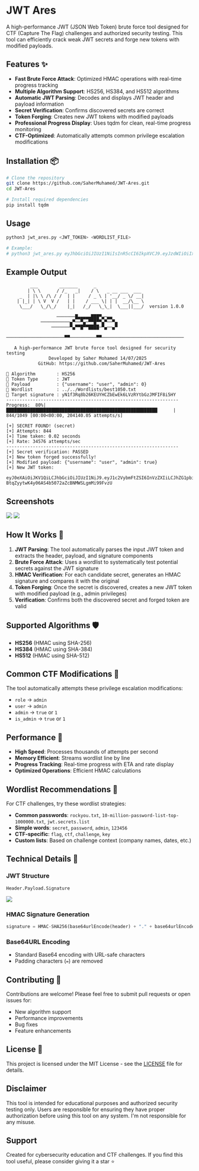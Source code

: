 # JWT Ares

A high-performance JWT (JSON Web Token) brute force tool designed for CTF (Capture The Flag) challenges and authorized security testing. This tool can efficiently crack weak JWT secrets and forge new tokens with modified payloads.

## Features ✨

- **Fast Brute Force Attack**: Optimized HMAC operations with real-time progress tracking
- **Multiple Algorithm Support**: HS256, HS384, and HS512 algorithms
- **Automatic JWT Parsing**: Decodes and displays JWT header and payload information
- **Secret Verification**: Confirms discovered secrets are correct
- **Token Forging**: Creates new JWT tokens with modified payloads
- **Professional Progress Display**: Uses tqdm for clean, real-time progress monitoring
- **CTF-Optimized**: Automatically attempts common privilege escalation modifications

## Installation 📦

```bash
# Clone the repository
git clone https://github.com/SaherMuhamed/JWT-Ares.git
cd JWT-Ares

# Install required dependencies
pip install tqdm
```

## Usage

```bash
python3 jwt_ares.py <JWT_TOKEN> <WORDLIST_FILE>

# Example:
# python3 jwt_ares.py eyJhbGciOiJIUzI1NiIsInR5cCI6IkpXVCJ9.eyJzdWIiOiIxMjM0NTY3ODkwIiwibmFtZSI6IkpvaG4gRG9lIiwiaWF0IjoxNTE2MjM5MDIyfQ.SflKxwRJSMeKKF2QT4fwpMeJf36POk6yJV_adQssw5c rockyou.txt
```

## Example Output

```
         ___        _______      _                  
        | \ \      / /_   _|    / \   _ __ ___  ___  
     _  | |\ \ /\ / /  | |     / _ \ | '__/ _ \/ __| 
    | |_| | \ V  V /   | |    / ___ \| | |  __/\__ \
     \___/   \_/\_/    |_|   /_/   \_\_|  \___||___/  version 1.0.0
    
                   ───────█▄▄▄▄▄███▀▄─▄▄
             ───────────▄▀──▀▄─▀▀█▀▀▄▀──▀▄
                 ───────▀▄▀▀█▀▀████─▀▄──▄▀
    ──────────────────────▀▀──────────▀▀───────────────────────────────

   A high-performance JWT brute force tool designed for security testing
                Developed by Saher Mohamed 14/07/2025
            GitHub: https://github.com/SaherMuhamed/JWT-Ares   
    
🔐 Algorithm        : HS256
🔑 Token Type       : JWT
🚩 Payload          : {"username": "user", "admin": 0}
📜 Wordlist         : ../../Wordlists/best1050.txt
🎯 Target signature : yN1f3Rq8b26KEUYHCZbEwEk6LVzRYtbGzJMFIF8i5HY
-----------------------------------------------------------------
Progress:  80%|█████████████████████████████████████████████████████████      | 844/1049 [00:00<00:00, 204140.05 attempts/s]

[+] SECRET FOUND! (secret)
[+] Attempts: 844
[+] Time taken: 0.02 seconds
[+] Rate: 34576 attempts/sec
-----------------------------------------------------------------
[+] Secret verification: PASSED
[+] New token forged successfully!
[+] Modified payload: {"username": "user", "admin": true}
[+] New JWT token:
    eyJ0eXAiOiJKV1QiLCJhbGciOiJIUzI1NiJ9.eyJ1c2VybmFtZSI6InVzZXIiLCJhZG1pbiI6dHJ1ZX0.8o-BtqZyytwK4y06AS4b5072aZcBNMWSLgmMi99FvzU
```

## Screenshots
![](https://github.com/SaherMuhamed/JWT-Ares/blob/main/images/Screenshot_2025-07-14_04_20_21.png)
![](https://github.com/SaherMuhamed/JWT-Ares/blob/main/images/Screenshot_2025-07-14_04_29_02.png)

## How It Works 🔧

1. **JWT Parsing**: The tool automatically parses the input JWT token and extracts the header, payload, and signature components
2. **Brute Force Attack**: Uses a wordlist to systematically test potential secrets against the JWT signature
3. **HMAC Verification**: For each candidate secret, generates an HMAC signature and compares it with the original
4. **Token Forging**: Once the secret is discovered, creates a new JWT token with modified payload (e.g., admin privileges)
5. **Verification**: Confirms both the discovered secret and forged token are valid

## Supported Algorithms 🛡️

- **HS256** (HMAC using SHA-256)
- **HS384** (HMAC using SHA-384)
- **HS512** (HMAC using SHA-512)

## Common CTF Modifications 🎯

The tool automatically attempts these privilege escalation modifications:
- `role` → `admin`
- `user` → `admin`
- `admin` → `true` or `1`
- `is_admin` → `true` or `1`

## Performance 🚀

- **High Speed**: Processes thousands of attempts per second
- **Memory Efficient**: Streams wordlist line by line
- **Progress Tracking**: Real-time progress with ETA and rate display
- **Optimized Operations**: Efficient HMAC calculations

## Wordlist Recommendations 📝

For CTF challenges, try these wordlist strategies:
- **Common passwords**: `rockyou.txt`, `10-million-password-list-top-1000000.txt`, `jwt.secrets.list`
- **Simple words**: `secret`, `password`, `admin`, `123456`
- **CTF-specific**: `flag`, `ctf`, `challenge`, `key`
- **Custom lists**: Based on challenge context (company names, dates, etc.)

## Technical Details 🔬

### JWT Structure
```
Header.Payload.Signature
```
![](https://github.com/SaherMuhamed/JWT-Ares/blob/main/images/JWT_Token_Form.png)

### HMAC Signature Generation
```python
signature = HMAC-SHA256(base64urlEncode(header) + "." + base64urlEncode(payload), secret)
```

### Base64URL Encoding
- Standard Base64 encoding with URL-safe characters
- Padding characters (`=`) are removed

## Contributing 🤝

Contributions are welcome! Please feel free to submit pull requests or open issues for:
- New algorithm support
- Performance improvements
- Bug fixes
- Feature enhancements

## License 📄

This project is licensed under the MIT License - see the [LICENSE](LICENSE) file for details.

## Disclaimer

This tool is intended for educational purposes and authorized security testing only. Users are responsible for ensuring they have proper authorization before using this tool on any system. I'm not responsible for any misuse.

## Support

Created for cybersecurity education and CTF challenges. If you find this tool useful, please consider giving it a star ⭐
